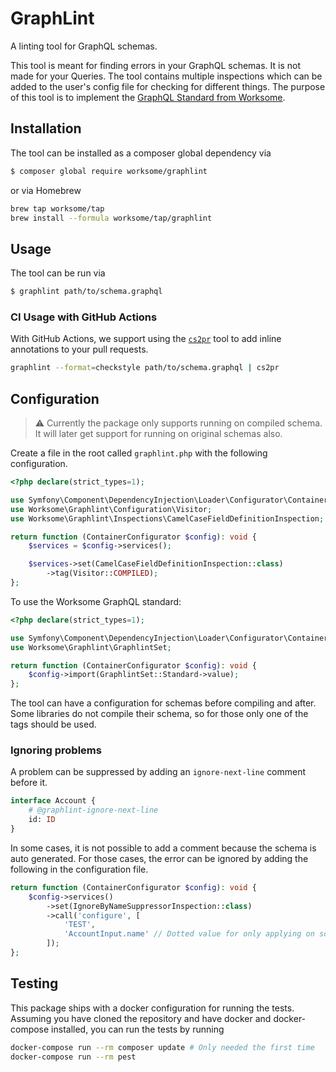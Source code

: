 # GraphLint

A linting tool for GraphQL schemas.

This tool is meant for finding errors in your GraphQL schemas.
It is not made for your Queries.
The tool contains multiple inspections which can be added to the user's config file for checking for different things.
The purpose of this tool is
to implement the [GraphQL Standard from Worksome](https://github.com/worksome/graphql-standards).

## Installation

The tool can be installed as a composer global dependency via

```bash
$ composer global require worksome/graphlint
```

or via Homebrew

```bash
brew tap worksome/tap
brew install --formula worksome/tap/graphlint
```

## Usage

The tool can be run via

```bash
$ graphlint path/to/schema.graphql
```

### CI Usage with GitHub Actions

With GitHub Actions, we support using the [`cs2pr`](https://github.com/staabm/annotate-pull-request-from-checkstyle)
tool to add inline annotations to your pull requests.

```bash
graphlint --format=checkstyle path/to/schema.graphql | cs2pr
```

## Configuration

> ⚠️ Currently the package only supports running on compiled schema.
> It will later get support for running on original schemas also.

Create a file in the root called `graphlint.php` with the following configuration.

```php
<?php declare(strict_types=1);

use Symfony\Component\DependencyInjection\Loader\Configurator\ContainerConfigurator;
use Worksome\Graphlint\Configuration\Visitor;
use Worksome\Graphlint\Inspections\CamelCaseFieldDefinitionInspection;

return function (ContainerConfigurator $config): void {
    $services = $config->services();

    $services->set(CamelCaseFieldDefinitionInspection::class)
        ->tag(Visitor::COMPILED);
};
```

To use the Worksome GraphQL standard:

```php
<?php declare(strict_types=1);

use Symfony\Component\DependencyInjection\Loader\Configurator\ContainerConfigurator;
use Worksome\Graphlint\GraphlintSet;

return function (ContainerConfigurator $config): void {
    $config->import(GraphlintSet::Standard->value);
};
```

The tool can have a configuration for schemas before compiling and after.
Some libraries do not compile their schema, so for those only one of the tags should be used.

### Ignoring problems

A problem can be suppressed by adding an `ignore-next-line` comment before it.

```graphql
interface Account {
    # @graphlint-ignore-next-line
    id: ID
}
```

In some cases, it is not possible to add a comment because the schema is auto generated. For
those cases, the error can be ignored by adding the following in the configuration file.

```php
return function (ContainerConfigurator $config): void {
    $config->services()
        ->set(IgnoreByNameSuppressorInspection::class)
        ->call('configure', [
            'TEST',
            'AccountInput.name' // Dotted value for only applying on some fields
        ]);
};
```

## Testing

This package ships with a docker configuration for running the tests.
Assuming you have cloned the repository and have docker and docker-compose installed, you can run the tests by running

```bash
docker-compose run --rm composer update # Only needed the first time
docker-compose run --rm pest
```

